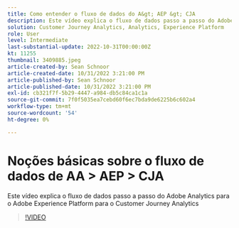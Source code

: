 ```yaml
---
title: Como entender o fluxo de dados do A&gt; AEP &gt; CJA
description: Este vídeo explica o fluxo de dados passo a passo do Adobe Analytics para o Adobe Experience Platform para o Customer Journey Analytics
solution: Customer Journey Analytics, Analytics, Experience Platform
role: User
level: Intermediate
last-substantial-update: 2022-10-31T00:00:00Z
kt: 11255
thumbnail: 3409885.jpeg
article-created-by: Sean Schnoor
article-created-date: 10/31/2022 3:21:00 PM
article-published-by: Sean Schnoor
article-published-date: 10/31/2022 3:21:00 PM
exl-id: cb321f7f-5b29-4447-a984-db5c84ca1c1a
source-git-commit: 7f0f5035ea7cebd60f6ec7bda9de6225b6c602a4
workflow-type: tm+mt
source-wordcount: '54'
ht-degree: 0%

---
```


# Noções básicas sobre o fluxo de dados de AA > AEP > CJA

Este vídeo explica o fluxo de dados passo a passo do Adobe Analytics para o Adobe Experience Platform para o Customer Journey Analytics

>[!VIDEO](https://video.tv.adobe.com/v/3409885/?quality=12&learn=on)
